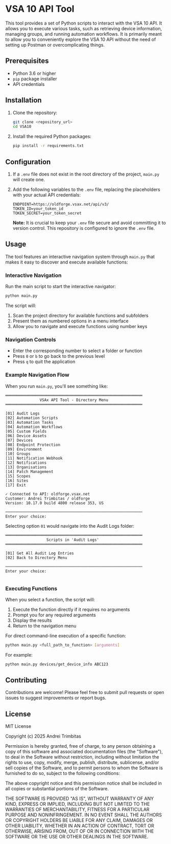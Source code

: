 # VSA 10 API Tool

This tool provides a set of Python scripts to interact with the VSA 10 API. It allows you to execute various tasks, such as retrieving device information, managing groups, and running automation workflows. It is primarily meant to allow you to conveniently explore the VSA 10 API without the need of setting up Postman or overcomplicating things.

## Prerequisites

*   Python 3.6 or higher
*   `pip` package installer
*   API credentials

## Installation

1.  Clone the repository:

    ```bash
    git clone <repository_url>
    cd VSA10
    ```

2.  Install the required Python packages:

    ```bash
    pip install -r requirements.txt
    ```

## Configuration

1.  If a `.env` file does not exist in the root directory of the project, `main.py` will create one.

2.  Add the following variables to the `.env` file, replacing the placeholders with your actual API credentials:

    ```properties
    ENDPOINT=https://oldforge.vsax.net/api/v3/
    TOKEN_ID=your_token_id
    TOKEN_SECRET=your_token_secret
    ```

    **Note:** It is crucial to keep your `.env` file secure and avoid committing it to version control. This repository is configured to ignore the `.env` file.

## Usage

The tool features an interactive navigation system through `main.py` that makes it easy to discover and execute available functions:

### Interactive Navigation

Run the main script to start the interactive navigator:

```bash
python main.py
```

The script will:
1. Scan the project directory for available functions and subfolders
2. Present them as numbered options in a menu interface
3. Allow you to navigate and execute functions using number keys

### Navigation Controls

* Enter the corresponding number to select a folder or function
* Press `0` or `b` to go back to the previous level
* Press `q` to quit the application

### Example Navigation Flow

When you run `main.py`, you'll see something like:

```
════════════════════════════════════════════════════════════
               VSAx API Tool - Directory Menu
════════════════════════════════════════════════════════════

[01] Audit Logs
[02] Automation Scripts
[03] Automation Tasks
[04] Automation Workflows
[05] Custom Fields
[06] Device Assets
[07] Devices
[08] Endpoint Protection
[09] Environment
[10] Groups
[11] Notification Webhook
[12] Notifications
[13] Organisations
[14] Patch Management
[15] Scopes
[16] Sites
[17] Exit

✓ Connected to API: oldforge.vsax.net
Customer: Andrei Trimbitas / oldforge
Version: 10.17.0 build 4800 release 353, US

────────────────────────────────────────────────────────────
Enter your choice:
```

Selecting option `01` would navigate into the Audit Logs folder:

```
════════════════════════════════════════════════════════════
                  Scripts in 'Audit Logs'
════════════════════════════════════════════════════════════

[01] Get All Audit Log Entries
[02] Back to Directory Menu

────────────────────────────────────────────────────────────
Enter your choice:


```

### Executing Functions

When you select a function, the script will:
1. Execute the function directly if it requires no arguments
2. Prompt you for any required arguments
3. Display the results
4. Return to the navigation menu

For direct command-line execution of a specific function:

```bash
python main.py <full_path_to_function> [arguments]
```

For example:
```bash
python main.py devices/get_device_info ABC123
```

## Contributing

Contributions are welcome! Please feel free to submit pull requests or open issues to suggest improvements or report bugs.

## License

MIT License

Copyright (c) 2025 Andrei Trimbitas

Permission is hereby granted, free of charge, to any person obtaining a copy
of this software and associated documentation files (the "Software"), to deal
in the Software without restriction, including without limitation the rights
to use, copy, modify, merge, publish, distribute, sublicense, and/or sell
copies of the Software, and to permit persons to whom the Software is
furnished to do so, subject to the following conditions:

The above copyright notice and this permission notice shall be included in all
copies or substantial portions of the Software.

THE SOFTWARE IS PROVIDED "AS IS", WITHOUT WARRANTY OF ANY KIND, EXPRESS OR
IMPLIED, INCLUDING BUT NOT LIMITED TO THE WARRANTIES OF MERCHANTABILITY,
FITNESS FOR A PARTICULAR PURPOSE AND NONINFRINGEMENT. IN NO EVENT SHALL THE
AUTHORS OR COPYRIGHT HOLDERS BE LIABLE FOR ANY CLAIM, DAMAGES OR OTHER
LIABILITY, WHETHER IN AN ACTION OF CONTRACT, TORT OR OTHERWISE, ARISING FROM,
OUT OF OR IN CONNECTION WITH THE SOFTWARE OR THE USE OR OTHER DEALINGS IN THE
SOFTWARE.

